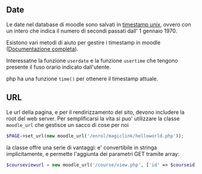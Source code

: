 Date
----

Le date nel database di moodle sono salvati in [timestamp unix](https://it.wikipedia.org/wiki/Tempo_(Unix)), ovvero con un intero che indica il numero di secondi passati dall' 1 gennaio 1970.

Esistono vari metodi di aiuto per gestire i timestamp in moodle ([Documentazione completa](https://moodle.academy/mod/lesson/view.php?id=817&pageid=162)).

Interessatne la funzione `userdate` e la funzione `usertime` che tengono presente il fuso orario indicato dall'utente.

php ha una funzione `time()` per ottenere il timestamp attuale.

URL
---

Le url della pagina, e per il rendirizzamento del sito, devono includere la root del web server. Per semplificarsi la vita si puo' utilizzare la classe `moodle_url` che gestisce un sacco di cose per noi

```php
$PAGE->set_url(new moodle_url('/enrol/magiclink/helloworld.php'));
```

la classe offre una serie di vantaggi: e' convertibile in stringa implicitamente, e permette l'aggiunta dei parametri GET tramite array:

```php
$courseviewurl = new moodle_url('/course/view.php', ['id' => $courseid]);
```